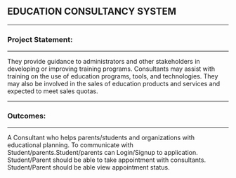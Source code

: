 <h2>EDUCATION CONSULTANCY SYSTEM</h2>
<hr>
<h3>Project Statement:</h3>
<hr>
They provide guidance to administrators and other stakeholders in developing or
improving training programs. Consultants may assist with training on the use of education
programs, tools, and technologies. They may also be involved in the sales of education
products and services and expected to meet sales quotas.
<hr>
<h3>Outcomes:</h3>
<hr>
A Consultant who helps parents/students and organizations with educational planning.
To communicate with Student/parents.Student/parents can Login/Signup to application.
Student/Parent should be able to take appointment with consultants.
Student/Parent should be able view appointment status.
<!---
NaveedAhmed2005/NaveedAhmed2005 is a ✨ special ✨ repository because its `README.md` (this file) appears on your GitHub profile.
You can click the Preview link to take a look at your changes.
--->

